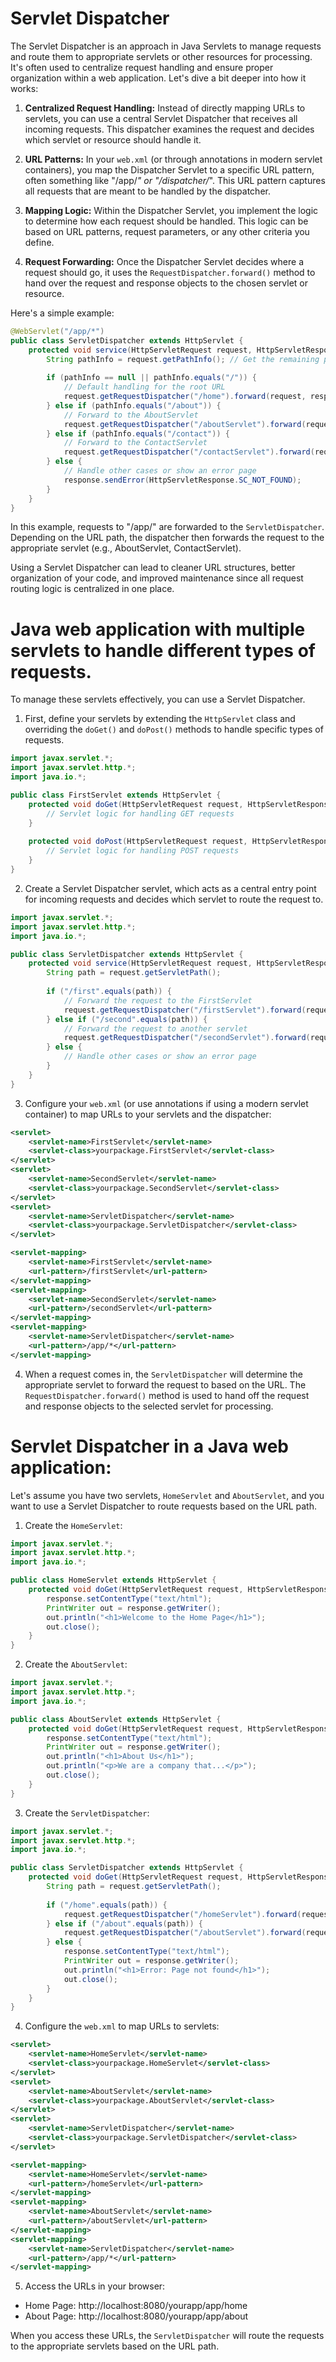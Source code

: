 # Servlet Dispatcher 

The Servlet Dispatcher is an approach in Java Servlets to manage requests and route them to appropriate servlets or other resources for processing. It's often used to centralize request handling and ensure proper organization within a web application. Let's dive a bit deeper into how it works:

1. **Centralized Request Handling:** Instead of directly mapping URLs to servlets, you can use a central Servlet Dispatcher that receives all incoming requests. This dispatcher examines the request and decides which servlet or resource should handle it.

2. **URL Patterns:** In your `web.xml` (or through annotations in modern servlet containers), you map the Dispatcher Servlet to a specific URL pattern, often something like "/app/*" or "/dispatcher/*". This URL pattern captures all requests that are meant to be handled by the dispatcher.

3. **Mapping Logic:** Within the Dispatcher Servlet, you implement the logic to determine how each request should be handled. This logic can be based on URL patterns, request parameters, or any other criteria you define.

4. **Request Forwarding:** Once the Dispatcher Servlet decides where a request should go, it uses the `RequestDispatcher.forward()` method to hand over the request and response objects to the chosen servlet or resource.

Here's a simple example:

```java
@WebServlet("/app/*")
public class ServletDispatcher extends HttpServlet {
    protected void service(HttpServletRequest request, HttpServletResponse response) throws ServletException, IOException {
        String pathInfo = request.getPathInfo(); // Get the remaining part of the URL
        
        if (pathInfo == null || pathInfo.equals("/")) {
            // Default handling for the root URL
            request.getRequestDispatcher("/home").forward(request, response);
        } else if (pathInfo.equals("/about")) {
            // Forward to the AboutServlet
            request.getRequestDispatcher("/aboutServlet").forward(request, response);
        } else if (pathInfo.equals("/contact")) {
            // Forward to the ContactServlet
            request.getRequestDispatcher("/contactServlet").forward(request, response);
        } else {
            // Handle other cases or show an error page
            response.sendError(HttpServletResponse.SC_NOT_FOUND);
        }
    }
}
```

In this example, requests to "/app/" are forwarded to the `ServletDispatcher`. Depending on the URL path, the dispatcher then forwards the request to the appropriate servlet (e.g., AboutServlet, ContactServlet).

Using a Servlet Dispatcher can lead to cleaner URL structures, better organization of your code, and improved maintenance since all request routing logic is centralized in one place.

# Java web application with multiple servlets to handle different types of requests. 

To manage these servlets effectively, you can use a Servlet Dispatcher.

1. First, define your servlets by extending the `HttpServlet` class and overriding the `doGet()` and `doPost()` methods to handle specific types of requests.

```java
import javax.servlet.*;
import javax.servlet.http.*;
import java.io.*;

public class FirstServlet extends HttpServlet {
    protected void doGet(HttpServletRequest request, HttpServletResponse response) throws ServletException, IOException {
        // Servlet logic for handling GET requests
    }
    
    protected void doPost(HttpServletRequest request, HttpServletResponse response) throws ServletException, IOException {
        // Servlet logic for handling POST requests
    }
}
```

2. Create a Servlet Dispatcher servlet, which acts as a central entry point for incoming requests and decides which servlet to route the request to.

```java
import javax.servlet.*;
import javax.servlet.http.*;
import java.io.*;

public class ServletDispatcher extends HttpServlet {
    protected void service(HttpServletRequest request, HttpServletResponse response) throws ServletException, IOException {
        String path = request.getServletPath();
        
        if ("/first".equals(path)) {
            // Forward the request to the FirstServlet
            request.getRequestDispatcher("/firstServlet").forward(request, response);
        } else if ("/second".equals(path)) {
            // Forward the request to another servlet
            request.getRequestDispatcher("/secondServlet").forward(request, response);
        } else {
            // Handle other cases or show an error page
        }
    }
}
```

3. Configure your `web.xml` (or use annotations if using a modern servlet container) to map URLs to your servlets and the dispatcher:

```xml
<servlet>
    <servlet-name>FirstServlet</servlet-name>
    <servlet-class>yourpackage.FirstServlet</servlet-class>
</servlet>
<servlet>
    <servlet-name>SecondServlet</servlet-name>
    <servlet-class>yourpackage.SecondServlet</servlet-class>
</servlet>
<servlet>
    <servlet-name>ServletDispatcher</servlet-name>
    <servlet-class>yourpackage.ServletDispatcher</servlet-class>
</servlet>

<servlet-mapping>
    <servlet-name>FirstServlet</servlet-name>
    <url-pattern>/firstServlet</url-pattern>
</servlet-mapping>
<servlet-mapping>
    <servlet-name>SecondServlet</servlet-name>
    <url-pattern>/secondServlet</url-pattern>
</servlet-mapping>
<servlet-mapping>
    <servlet-name>ServletDispatcher</servlet-name>
    <url-pattern>/app/*</url-pattern>
</servlet-mapping>
```

4. When a request comes in, the `ServletDispatcher` will determine the appropriate servlet to forward the request to based on the URL. The `RequestDispatcher.forward()` method is used to hand off the request and response objects to the selected servlet for processing.


# Servlet Dispatcher in a Java web application:

Let's assume you have two servlets, `HomeServlet` and `AboutServlet`, and you want to use a Servlet Dispatcher to route requests based on the URL path.

1. Create the `HomeServlet`:

```java
import javax.servlet.*;
import javax.servlet.http.*;
import java.io.*;

public class HomeServlet extends HttpServlet {
    protected void doGet(HttpServletRequest request, HttpServletResponse response) throws ServletException, IOException {
        response.setContentType("text/html");
        PrintWriter out = response.getWriter();
        out.println("<h1>Welcome to the Home Page</h1>");
        out.close();
    }
}
```

2. Create the `AboutServlet`:

```java
import javax.servlet.*;
import javax.servlet.http.*;
import java.io.*;

public class AboutServlet extends HttpServlet {
    protected void doGet(HttpServletRequest request, HttpServletResponse response) throws ServletException, IOException {
        response.setContentType("text/html");
        PrintWriter out = response.getWriter();
        out.println("<h1>About Us</h1>");
        out.println("<p>We are a company that...</p>");
        out.close();
    }
}
```

3. Create the `ServletDispatcher`:

```java
import javax.servlet.*;
import javax.servlet.http.*;
import java.io.*;

public class ServletDispatcher extends HttpServlet {
    protected void doGet(HttpServletRequest request, HttpServletResponse response) throws ServletException, IOException {
        String path = request.getServletPath();
        
        if ("/home".equals(path)) {
            request.getRequestDispatcher("/homeServlet").forward(request, response);
        } else if ("/about".equals(path)) {
            request.getRequestDispatcher("/aboutServlet").forward(request, response);
        } else {
            response.setContentType("text/html");
            PrintWriter out = response.getWriter();
            out.println("<h1>Error: Page not found</h1>");
            out.close();
        }
    }
}
```

4. Configure the `web.xml` to map URLs to servlets:

```xml
<servlet>
    <servlet-name>HomeServlet</servlet-name>
    <servlet-class>yourpackage.HomeServlet</servlet-class>
</servlet>
<servlet>
    <servlet-name>AboutServlet</servlet-name>
    <servlet-class>yourpackage.AboutServlet</servlet-class>
</servlet>
<servlet>
    <servlet-name>ServletDispatcher</servlet-name>
    <servlet-class>yourpackage.ServletDispatcher</servlet-class>
</servlet>

<servlet-mapping>
    <servlet-name>HomeServlet</servlet-name>
    <url-pattern>/homeServlet</url-pattern>
</servlet-mapping>
<servlet-mapping>
    <servlet-name>AboutServlet</servlet-name>
    <url-pattern>/aboutServlet</url-pattern>
</servlet-mapping>
<servlet-mapping>
    <servlet-name>ServletDispatcher</servlet-name>
    <url-pattern>/app/*</url-pattern>
</servlet-mapping>
```

5. Access the URLs in your browser:

- Home Page: http://localhost:8080/yourapp/app/home
- About Page: http://localhost:8080/yourapp/app/about

When you access these URLs, the `ServletDispatcher` will route the requests to the appropriate servlets based on the URL path.


